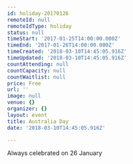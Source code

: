 ```yaml
---
id: holiday-20170126
remoteId: null
remoteIdType: holiday
status: null
timeStart: '2017-01-25T14:00:00.000Z'
timeEnd: '2017-01-26T14:00:00.000Z'
timeCreated: '2018-03-10T14:45:05.916Z'
timeUpdated: '2018-03-10T14:45:05.916Z'
countAttending: null
countCapacity: null
countWaitlist: null
price: Free
url: ''
image: null
venue: {}
organizer: {}
layout: event
title: Australia Day
date: '2018-03-10T14:45:05.916Z'

---
```

Always celebrated on 26 January
